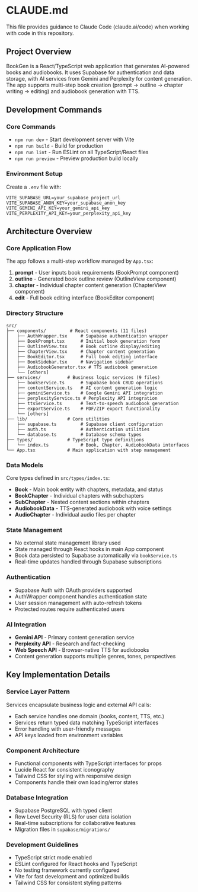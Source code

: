# CLAUDE.md

This file provides guidance to Claude Code (claude.ai/code) when working with code in this repository.

## Project Overview

BookGen is a React/TypeScript web application that generates AI-powered books and audiobooks. It uses Supabase for authentication and data storage, with AI services from Gemini and Perplexity for content generation. The app supports multi-step book creation (prompt → outline → chapter writing → editing) and audiobook generation with TTS.

## Development Commands

### Core Commands
- `npm run dev` - Start development server with Vite
- `npm run build` - Build for production 
- `npm run lint` - Run ESLint on all TypeScript/React files
- `npm run preview` - Preview production build locally

### Environment Setup
Create a `.env` file with:
```env
VITE_SUPABASE_URL=your_supabase_project_url
VITE_SUPABASE_ANON_KEY=your_supabase_anon_key
VITE_GEMINI_API_KEY=your_gemini_api_key
VITE_PERPLEXITY_API_KEY=your_perplexity_api_key
```

## Architecture Overview

### Core Application Flow
The app follows a multi-step workflow managed by `App.tsx`:
1. **prompt** - User inputs book requirements (BookPrompt component)
2. **outline** - Generated book outline review (OutlineView component)  
3. **chapter** - Individual chapter content generation (ChapterView component)
4. **edit** - Full book editing interface (BookEditor component)

### Directory Structure
```
src/
├── components/         # React components (11 files)
│   ├── AuthWrapper.tsx     # Supabase authentication wrapper
│   ├── BookPrompt.tsx      # Initial book generation form
│   ├── OutlineView.tsx     # Book outline display/editing
│   ├── ChapterView.tsx     # Chapter content generation
│   ├── BookEditor.tsx      # Full book editing interface
│   ├── BookSidebar.tsx     # Navigation sidebar
│   ├── AudiobookGenerator.tsx # TTS audiobook generation
│   └── [others]
├── services/          # Business logic services (9 files)
│   ├── bookService.ts      # Supabase book CRUD operations
│   ├── contentService.ts   # AI content generation logic
│   ├── geminiService.ts    # Google Gemini API integration
│   ├── perplexityService.ts # Perplexity API integration
│   ├── ttsService.ts       # Text-to-speech audiobook generation
│   ├── exportService.ts    # PDF/ZIP export functionality
│   └── [others]
├── lib/               # Core utilities
│   ├── supabase.ts         # Supabase client configuration
│   ├── auth.ts             # Authentication utilities
│   └── database.ts         # Database schema types
├── types/             # TypeScript type definitions
│   └── index.ts            # Book, Chapter, AudiobookData interfaces
└── App.tsx            # Main application with step management
```

### Data Models
Core types defined in `src/types/index.ts`:
- **Book** - Main book entity with chapters, metadata, and status
- **BookChapter** - Individual chapters with subchapters 
- **SubChapter** - Nested content sections within chapters
- **AudiobookData** - TTS-generated audiobook with voice settings
- **AudioChapter** - Individual audio files per chapter

### State Management
- No external state management library used
- State managed through React hooks in main App component
- Book data persisted to Supabase automatically via `bookService.ts`
- Real-time updates handled through Supabase subscriptions

### Authentication
- Supabase Auth with OAuth providers supported
- AuthWrapper component handles authentication state
- User session management with auto-refresh tokens
- Protected routes require authenticated users

### AI Integration
- **Gemini API** - Primary content generation service
- **Perplexity API** - Research and fact-checking
- **Web Speech API** - Browser-native TTS for audiobooks
- Content generation supports multiple genres, tones, perspectives

## Key Implementation Details

### Service Layer Pattern
Services encapsulate business logic and external API calls:
- Each service handles one domain (books, content, TTS, etc.)
- Services return typed data matching TypeScript interfaces  
- Error handling with user-friendly messages
- API keys loaded from environment variables

### Component Architecture
- Functional components with TypeScript interfaces for props
- Lucide React for consistent iconography
- Tailwind CSS for styling with responsive design
- Components handle their own loading/error states

### Database Integration
- Supabase PostgreSQL with typed client
- Row Level Security (RLS) for user data isolation
- Real-time subscriptions for collaborative features
- Migration files in `supabase/migrations/`

### Development Guidelines
- TypeScript strict mode enabled
- ESLint configured for React hooks and TypeScript
- No testing framework currently configured
- Vite for fast development and optimized builds
- Tailwind CSS for consistent styling patterns